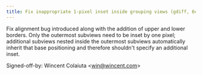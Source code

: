 ```yaml
---
title: Fix inappropriate 1-pixel inset inside grouping views (gdiff, 6c01eb2)
---
```


Fix alignment bug introduced along with the addition of upper and lower borders. Only the outermost subviews need to be inset by one pixel; additional subviews nested inside the outermost subviews automatically inherit that base positioning and therefore shouldn't specify an additional inset.

Signed-off-by: Wincent Colaiuta &lt;win@wincent.com&gt;
